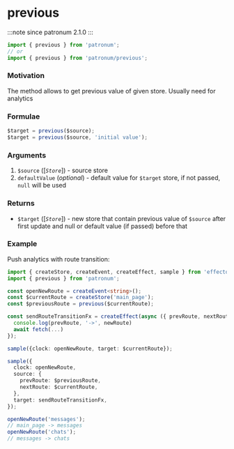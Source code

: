 # previous

:::note since
patronum 2.1.0
:::

```ts
import { previous } from 'patronum';
// or
import { previous } from 'patronum/previous';
```

### Motivation

The method allows to get previous value of given store. Usually need for analytics

### Formulae

```ts
$target = previous($source);
$target = previous($source, 'initial value');
```

### Arguments

1. `$source` ([_`Store`_]) - source store
2. `defaultValue` (_optional_) - default value for `$target` store, if not passed, `null` will be used

### Returns

- `$target` ([_`Store`_]) - new store that contain previous value of `$source` after first update and null or default value (if passed) before that

### Example

Push analytics with route transition:

```ts
import { createStore, createEvent, createEffect, sample } from 'effector';
import { previous } from 'patronum';

const openNewRoute = createEvent<string>();
const $currentRoute = createStore('main_page');
const $previousRoute = previous($currentRoute);

const sendRouteTransitionFx = createEffect(async ({ prevRoute, nextRoute }) => {
  console.log(prevRoute, '->', newRoute)
  await fetch(...)
});

sample({clock: openNewRoute, target: $currentRoute});

sample({
  clock: openNewRoute,
  source: {
    prevRoute: $previousRoute,
    nextRoute: $currentRoute,
  },
  target: sendRouteTransitionFx,
});

openNewRoute('messages');
// main_page -> messages
openNewRoute('chats');
// messages -> chats
```

